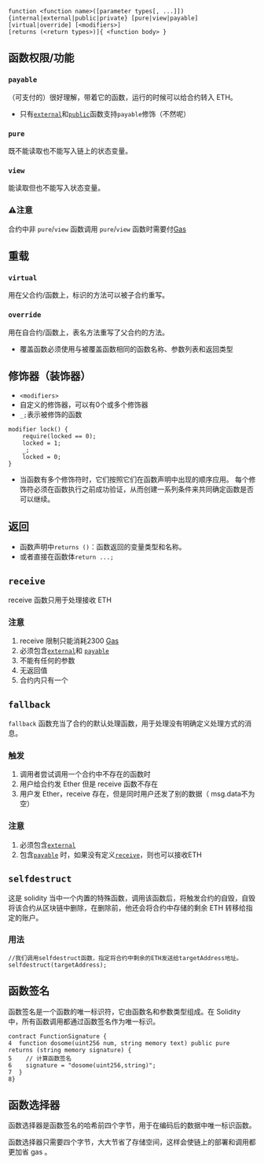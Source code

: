 ```solidity
function <function name>([parameter types[, ...]]) {internal|external|public|private} [pure|view|payable] [virtual|override] [<modifiers>]
[returns (<return types>)]{ <function body> }
```

## 函数权限/功能
### `payable`
（可支付的）很好理解，带着它的函数，运行的时候可以给合约转入 ETH。
- 只有[`external`](变量可见性.md#`external`)和[`public`](变量可见性.md#`public`)函数支持`payable`修饰（不然呢）
### `pure`
既不能读取也不能写入链上的状态变量。
### `view`
能读取但也不能写入状态变量。

### ⚠️注意
合约中非 `pure`/`view` 函数调用 `pure`/`view` 函数时需要付[Gas](Gas.md)

## 重载
### `virtual`
用在父合约/函数上，标识的方法可以被子合约重写。
### `override`
用在自合约/函数上，表名方法重写了父合约的方法。	
- 覆盖函数必须使用与被覆盖函数相同的函数名称、参数列表和返回类型

## 修饰器（装饰器）
- `<modifiers>`
- 自定义的修饰器，可以有0个或多个修饰器
- `_;`表示被修饰的函数
```sol
modifier lock() {
	require(locked == 0);
	locked = 1;
	_;
	locked = 0;
}
```
- 当函数有多个修饰符时，它们按照它们在函数声明中出现的顺序应用。 每个修饰符必须在函数执行之前成功验证，从而创建一系列条件来共同确定函数是否可以继续。
## 返回
- 函数声明中`returns ()`：函数返回的变量类型和名称。
- 或者直接在函数体`return ...;`

## `receive`
receive 函数只用于处理接收 ETH

### 注意
1. receive 限制只能消耗2300 [Gas](Gas.md)
2. 必须包含[`external`](变量可见性.md#`external`)和 [`payable`](#函数权限/功能#`payable`) 
3. 不能有任何的参数
4. 无返回值
5. 合约内只有一个

## `fallback`
`fallback` 函数充当了合约的默认处理函数，用于处理没有明确定义处理方式的消息。

### 触发
1. 调用者尝试调用一个合约中不存在的函数时
2. 用户给合约发 Ether 但是 receive 函数不存在
3. 用户发 Ether，receive 存在，但是同时用户还发了别的数据（ msg.data不为空）

### 注意
1. 必须包含[`external`](变量可见性.md#`external`)
2. 包含[`payable`](#函数权限/功能#`payable`) 时，如果没有定义[`receive`](#`receive`)，则也可以接收ETH

## `selfdestruct`
这是 solidity 当中一个内置的特殊函数，调用该函数后，将触发合约的自毁，自毁将该合约从区块链中删除，在删除前，他还会将合约中存储的剩余 ETH 转移给指定的账户。

### 用法
```sol
//我们调用selfdestruct函数，指定将合约中剩余的ETH发送给targetAddress地址。
selfdestruct(targetAddress);
```

## 函数签名
函数签名是一个函数的唯一标识符，它由函数名和参数类型组成。在 Solidity 中，所有函数调用都通过函数签名作为唯一标识。

```solidity
contract FunctionSignature {
4  function dosome(uint256 num, string memory text) public pure returns (string memory signature) {
5    // 计算函数签名
6    signature = "dosome(uint256,string)";
7  }
8}
```


##  函数选择器
函数选择器是函数签名的哈希前四个字节，用于在编码后的数据中唯一标识函数。

函数选择器只需要四个字节，大大节省了存储空间，这样会使链上的部署和调用都更加省 gas 。